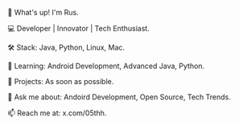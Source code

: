 👋 What's up! I'm Rus.

💻 Developer | Innovator | Tech Enthusiast.

🛠 Stack: Java, Python, Linux, Mac.

🌱 Learning: Android Development, Advanced Java, Python.

🚀 Projects: As soon as possible.

💬 Ask me about: Andoird Development, Open Source, Tech Trends.

📫 Reach me at: x.com/05thh.
